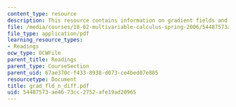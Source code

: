 ```yaml
---
content_type: resource
description: This resource contains information on gradient fields and exact differentials.
file: /media/courses/18-02-multivariable-calculus-spring-2006/54487573ae4673cc2752afe19ad20965_grad_fld_n_diff.pdf
file_type: application/pdf
learning_resource_types:
- Readings
ocw_type: OCWFile
parent_title: Readings
parent_type: CourseSection
parent_uid: 67ae370c-f433-8938-d073-ce4bed07e885
resourcetype: Document
title: grad_fld_n_diff.pdf
uid: 54487573-ae46-73cc-2752-afe19ad20965
---
```

